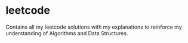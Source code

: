 # leetcode
Contains all my leetcode solutions with my explanations to reinforce my understanding of Algorithms and Data Structures.

